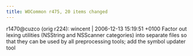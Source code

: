 ```yaml
---
title: WOCommon r475, 20 items changed
---
```


r1470@cuzco (orig r224): wincent | 2006-12-13 15:19:51 +0100 Factor out lexing utilities (NSString and NSScanner categories) into separate files so that they can be used by all preprocessing tools; add the symbol updater tool
